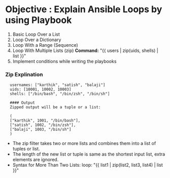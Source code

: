 # Objective : Explain Ansible Loops by using Playbook

   1. Basic Loop Over a List
   2. Loop Over a Dictionary
   3. Loop With a Range (Sequence)
   4. Loop With Multiple Lists (zip)
            **Command:** "{{ users | zip(uids, shells) | list }}"
   5. Implement conditions while writing the playbooks

### Zip Explination
      usernames: ["karthik", "satish", "balaji"]
      uids: [10001, 10002, 10003]
      shells: ["/bin/bash", "/bin/zsh", "/bin/sh"]
   
      #### Output
      Zipped output will be a tuple or a list:
      
      (
      ["karthik", 1001, "/bin/bash"],
      ["satish", 1002, "/bin/zsh"],
      ["balaji", 1003, "/bin/sh"]
      )
   
- The zip filter takes two or more lists and combines them into a list of tuples or list.
- The length of the new list or tuple is same as the shortest input list, extra elements are ignored.
- Syntax for More Than Two Lists:
    loop: "{{ list1 | zip(list2, list3, list4) | list }}"

